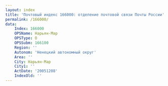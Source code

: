 ```yaml
---
layout: index
title: 'Почтовый индекс 166000: отделение почтовой связи Почты России'
permalink: /166000/
data:
    Index: 166000
    OPSName: Нарьян-Мар
    OPSType: О
    OPSSubm: 166100
    Region: ''
    Autonom: 'Ненецкий автономный округ'
    Area: ''
    City: Нарьян-Мар
    City1: ''
    ActDate: '20051208'
    IndexOld: ''
---
```

